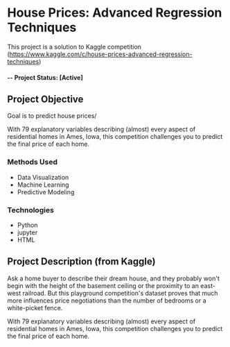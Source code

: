 # House Prices: Advanced Regression Techniques
This project is a solution to Kaggle competition (https://www.kaggle.com/c/house-prices-advanced-regression-techniques)

#### -- Project Status: [Active]

## Project Objective
Goal is to predict house prices/

With 79 explanatory variables describing (almost) every aspect of residential homes in Ames, Iowa, this competition challenges you to predict the final price of each home.
### Methods Used
* Data Visualization
* Machine Learning
* Predictive Modeling

### Technologies
* Python
* jupyter
* HTML

## Project Description (from Kaggle)
Ask a home buyer to describe their dream house, and they probably won't begin with the height of the basement ceiling or the proximity to an east-west railroad. But this playground competition's dataset proves that much more influences price negotiations than the number of bedrooms or a white-picket fence.

With 79 explanatory variables describing (almost) every aspect of residential homes in Ames, Iowa, this competition challenges you to predict the final price of each home.